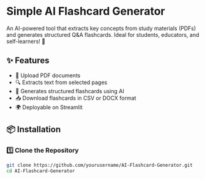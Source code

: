# Simple AI Flashcard Generator

An AI-powered tool that extracts key concepts from study materials (PDFs) and generates structured Q&A flashcards. Ideal for students, educators, and self-learners! 🚀

## ✨ Features
- 📂 Upload PDF documents  
- 🔍 Extracts text from selected pages  
- 🤖 Generates structured flashcards using AI  
- 📥 Download flashcards in CSV or DOCX format  
- 🌍 Deployable on Streamlit  

## 📦 Installation

### 1️⃣ Clone the Repository  
```sh
git clone https://github.com/yourusername/AI-Flashcard-Generator.git
cd AI-Flashcard-Generator
